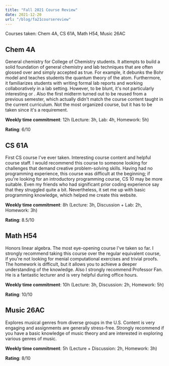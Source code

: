 ```yaml
---
title: "Fall 2021 Course Review"
date: 2021-12-20
url: "/blog/fa21coursereview"
---
```


Courses taken: Chem 4A, CS 61A, Math H54, Music 26AC

## Chem 4A

General chemistry for College of Chemistry students. It attempts to build a solid foundation of general chemistry and lab techniques that are often glossed over and simply accepted as true. For example, it debunks the Bohr model and teaches students the quantum theory of the atom. Furthermore, it familiarizes students with writing formal lab reports and working collaboratively in a lab setting. However, to be blunt, it's not particularly interesting or . Also the first midterm turned out to be reused from a previous semester, which actually didn't match the course content taught in the current curriculum. Not the most organized course, but it has to be taken since it's a requirement.

**Weekly time commitment**: 12h (Lecture: 3h, Lab: 4h, Homework: 5h)

**Rating**: 6/10


## CS 61A

First CS course I've ever taken. Interesting course content and helpful course staff. I would recommend this course to someone looking for challenges that demand creative problem-solving skills. Having had no programming experience, this course was difficult at the beginning; if you're looking for an introductory programming course, CS 10 may be more suitable. Even my friends who had significant prior coding experience say that they struggled quite a bit. Nevertheless, it set me up with basic programming knowledge, which helped me create this website.

**Weekly time commitment**: 8h (Lecture: 3h, Discussion + Lab: 2h, Homework: 3h)

**Rating**: 8.5/10

## Math H54

Honors linear algebra. The most eye-opening course I've taken so far. I strongly recommend taking this course over the regular equivalent course, if you're not looking for menial computational exercises and trivial proofs. The homework is difficult, but it allows you to achieve a deeper understanding of the knowledge. Also I strongly recommend Professor Fan. He is a fantastic lecturer and is very helpful during office hours.

**Weekly time commitment**: 10h (Lecture: 3h, Discussion: 2h, Homework: 5h)

**Rating**: 10/10

## Music 26AC

Explores musical genres from diverse groups in the U.S. Content is very engaging and assignments are generally stress-free. Strongly recommend if you have a basic knowledge of music theory and are interested in exploring various genres of music.

**Weekly time commitment**: 5h (Lecture + Discussion: 2h, Homework: 3h)

**Rating**: 8/10